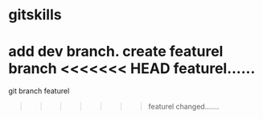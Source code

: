 # gitskills
add dev branch.
create featurel branch
<<<<<<< HEAD
featurel......
=======
git branch featurel
>>>>>>> featurel
changed.......
